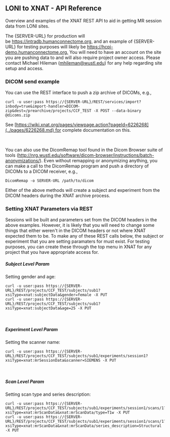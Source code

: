 ## LONI to XNAT - API Reference

Overview and examples of the XNAT REST API to aid in getting MR session data from LONI sites. 

The {SERVER-URL} for production will be <https://intradb.humanconnectome.org>, and an example of {SERVER-URL} for testing purposes will likely be <https://hcpi-demo.humanconnectome.org.> You will need to have an account on the site you are pushing data to and will also require project owner access. Please contact Michael Hileman (mhileman@wustl.edu) for any help regarding site setup and access.

### DICOM send example

You can use the REST interface to push a zip archive of DICOMs, e.g., 

```
curl -u user:pass https://{SERVER-URL}/REST/services/import?inbody=true&import-handler=DICOM-zip&dest=/prearchive/projects/CCF_TEST -X POST --data-binary @dicoms.zip
```

See [https://wiki.xnat.org/pages/viewpage.action?pageId=6226268](../pages/6226268.md) for complete documentation on this.

 

You can also use the DicomRemap tool found in the Dicom Browser suite of tools (<http://nrg.wustl.edu/software/dicom-browser/instructions/batch-anonymizations/>). Even without remapping or anonymizing anything, you can make a call to the DicomRemap program and push a directory of DICOMs to a DICOM receiver, e.g.,

```
DicomRemap -o SERVER-URL /path/to/dicom
```

Either of the above methods will create a subject and experiment from the DICOM headers during the XNAT archive process.


### Setting XNAT Parameters via REST

Sessions will be built and parameters set from the DICOM headers in the above examples. However, it is likely that you will need to change some things that either weren't in the DICOM headers or not where XNAT expected them to be. To make any of these REST calls below, the subject or experiment that you are setting paramaters for must exist. For testing purposes, you can create these through the top menu in XNAT for any project that you have appropriate access for.

##### Subject Level Param

Setting gender and age:

```
curl -u user:pass https://{SERVER-URL}/REST/projects/CCF_TEST/subjects/sub1?xsiType=xnat:subjectData&gender=female -X PUT
curl -u user:pass https://{SERVER-URL}/REST/projects/CCF_TEST/subjects/sub1?xsiType=xnat:subjectData&age=25 -X PUT
```

 

##### Experiment Level Param

Setting the scanner name:

```
curl -u user:pass https://{SERVER-URL}/REST/projects/CCF_TEST/subjects/sub1/experiments/session1?xsiType=xnat:mrSessionData&scanner=SIEMENS -X PUT
```

 

##### Scan Level Param

Setting scan type and series description:

```
curl -u user:pass https://{SERVER-URL}/REST/projects/CCF_TEST/subjects/sub1/experiments/session1/scans/1?xsiType=xnat:mrScanData&xnat:mrScanData/type=T1w -X PUT
curl -u user:pass https://{SERVER-URL}/REST/projects/CCF_TEST/subjects/sub1/experiments/session1/scans/1?xsiType=xnat:mrScanData&xnat:mrScanData/series_description=Structural -X PUT
```

